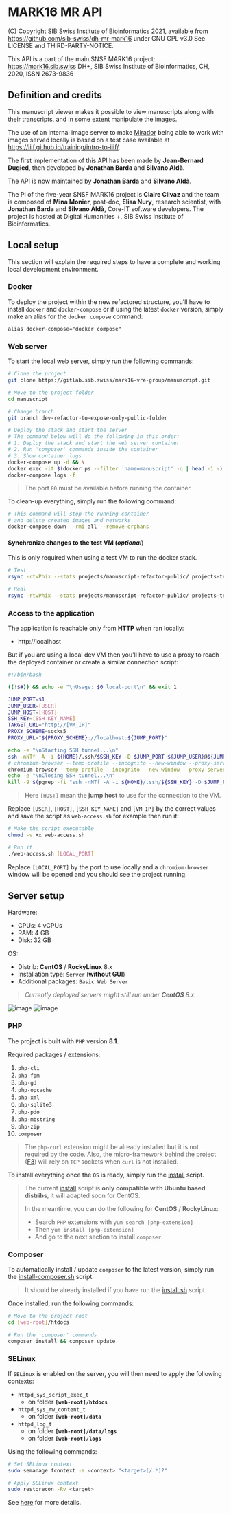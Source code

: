 # MARK16 MR API

(C) Copyright SIB Swiss Institute of Bioinformatics 2021, available from <https://github.com/sib-swiss/dh-mr-mark16> under GNU GPL v3.0 See LICENSE and THIRD-PARTY-NOTICE.

This API is a part of the main SNSF MARK16 project: <https://mark16.sib.swiss>
DH+, SIB Swiss Institute of Bioinformatics, CH, 2020, ISSN 2673-9836

<!-- [TOC] -->
<!-- {:toc} -->
<!-- The winning format is below -->

## Definition and credits

This manuscript viewer makes it possible to view manuscripts along with their transcripts, and in some extent manipulate the images.

The use of an internal image server to make [Mirador](https://projectmirador.org/) being able to work with images served locally is based on a test case available at <https://iiif.github.io/training/intro-to-iiif/>.

The first implementation of this API has been made by __Jean-Bernard Dugied__, then developed by __Jonathan Barda__ and __Silvano Aldà__.

The API is now maintained by __Jonathan Barda__ and __Silvano Aldà__.

The PI of the five-year SNSF MARK16 project is __Claire Clivaz__ and the team is composed of __Mina Monier__, post-doc, __Elisa Nury__, research scientist, with __Jonathan Barda__ and __Silvano Aldà__, Core-IT software developers. The project is hosted at Digital Humanities +, SIB Swiss Institute of Bioinformatics.

## Local setup

This section will explain the required steps to have a complete and working local development environment.

### Docker

To deploy the project within the new refactored structure, you'll have to install `docker` and `docker-compose` or if using the latest `docker` version, simply make an alias for the `docker compose` command:

```
alias docker-compose="docker compose"
```

### Web server

To start the local web server, simply run the following commands:

```bash
# Clone the project
git clone https://gitlab.sib.swiss/mark16-vre-group/manuscript.git

# Move to the project folder
cd manuscript

# Change branch
git branch dev-refactor-to-expose-only-public-folder

# Deploy the stack and start the server
# The command below will do the following in this order:
# 1. Deploy the stack and start the web server container
# 2. Run 'composer' commands inside the container
# 3. Show container logs
docker-compose up -d && \
docker exec -it $(docker ps --filter 'name=manuscript' -q | head -1 -) bash -c 'composer install -d /var/www/html/htdocs && composer update -d /var/www/html/htdocs' && \
docker-compose logs -f
```

> The port `80` must be available before running the container.

To clean-up everything, simply run the following command:

```bash
# This command will stop the running container
# and delete created images and networks
docker-compose down --rmi all --remove-orphans
```

#### Synchronize changes to the test VM (_optional_)

This is only required when using a test VM to run the docker stack.

```bash
# Test
rsync -rtvPhix --stats projects/manuscript-refactor-public/ projects-tests/manuscript-refactor-public/ --exclude data --exclude vendor --delete --dry-run

# Real
rsync -rtvPhix --stats projects/manuscript-refactor-public/ projects-tests/manuscript-refactor-public/ --exclude data --exclude vendor --delete
```

### Access to the application

The application is reachable only from __HTTP__ when ran locally:

* http://localhost

But if you are using a local dev VM then you'll have to use a proxy to reach the deployed container or create a similar connection script:

```bash
#!/bin/bash

((!$#)) && echo -e "\nUsage: $0 local-port\n" && exit 1

JUMP_PORT=$1
JUMP_USER=[USER]
JUMP_HOST=[HOST]
SSH_KEY=[SSH_KEY_NAME]
TARGET_URL="http://[VM_IP]"
PROXY_SCHEME=socks5
PROXY_URL="${PROXY_SCHEME}://localhost:${JUMP_PORT}"

echo -e "\nStarting SSH tunnel...\n"
ssh -nNTf -A -i ${HOME}/.ssh/$SSH_KEY -D $JUMP_PORT ${JUMP_USER}@${JUMP_HOST}
# chromium-browser --temp-profile --incognito --new-window --proxy-server=$PROXY_URL --app=$TARGET_URL
chromium-browser --temp-profile --incognito --new-window --proxy-server=$PROXY_URL $TARGET_URL
echo -e "\nClosing SSH tunnel...\n"
kill -9 $(pgrep -fi "ssh -nNTf -A -i ${HOME}/.ssh/${SSH_KEY} -D $JUMP_PORT ${JUMP_USER}@${JUMP_HOST}")
```

> Here `[HOST]` mean the __jump host__ to use for the connection to the VM.

Replace `[USER]`, `[HOST]`, `[SSH_KEY_NAME]` and `[VM_IP]` by the correct values and save the script as `web-access.sh` for example then run it:

```bash
# Make the script executable
chmod -v +x web-access.sh

# Run it
./web-access.sh [LOCAL_PORT]
```

Replace `[LOCAL_PORT]` by the port to use locally and a `chromium-browser` window will be opened and you should see the project running.

## Server setup

Hardware:

* CPUs: 4 vCPUs
* RAM: 4 GB
* Disk: 32 GB

OS:

* Distrib: __CentOS__ / __RockyLinux__ 8.x
* Installation type: `Server` (__without GUI__)
* Additional packages: `Basic Web Server`

> _Currently deployed servers might still run under **CentOS** 8.x._

![image](./doc/centos8-server-package-selection.png)
![image](./doc/centos8-server-setup-summary.png)

### PHP

The project is built with `PHP` version __8.1__.

Required packages / extensions:

1. `php-cli`
2. `php-fpm`
3. `php-gd`
4. `php-opcache`
5. `php-xml`
6. `php-sqlite3`
7. `php-pdo`
8. `php-mbstring`
9. `php-zip`
10. `composer`

> The `php-curl` extension might be already installed but it is not required by the code. Also, the micro-framework behind the project ([F3](https://fatfreeframework.com/3.8/home)) will rely on `TCP` sockets when `curl` is not installed.

To install everything once the `OS` is ready, simply run the [install](scripts/install.sh) script.

> The current [install](scripts/install.sh) script is __only compatible with Ubuntu based distribs__, it will adapted soon for CentOS.
>
> In the meantime, you can do the following for __CentOS__ / __RockyLinux__:
>
> * Search `PHP` extensions with `yum search [php-extension]`
> * Then `yum install [php-extension]`
> * And go to the next section to install `composer`.

### Composer

To automatically install / update `composer` to the latest version, simply run the [install-composer.sh](scripts/install-composer.sh) script.

> It should be already installed if you have run the [install.sh](scripts/install.sh) script.

Once installed, run the following commands:

```bash
# Move to the project root
cd [web-root]/htdocs

# Run the 'composer' commands
composer install && composer update
```

### SELinux

If `SELinux` is enabled on the server, you will then need to apply the following contexts:

* `httpd_sys_script_exec_t`
  * on folder __`[web-root]/htdocs`__
* `httpd_sys_rw_content_t`
  * on folder __`[web-root]/data`__
* `httpd_log_t`
  * on folder __`[web-root]/data/logs`__
  * on folder __`[web-root]/logs`__

Using the following commands:

```bash
# Set SELinux context
sudo semanage fcontext -a <context> "<target>(/.*)?"

# Apply SELinux context
sudo restorecon -Rv <target>
```

See [here](https://www.serverlab.ca/tutorials/linux/web-servers-linux/configuring-selinux-policies-for-apache-web-servers/) for more details.